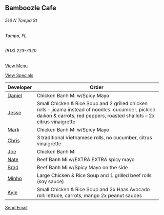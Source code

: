 ## Bamboozle Cafe
###### 516 N Tampa St
###### Tampa, FL
###### (813) 223-7320

[View Menu](http://bamboozlecafe.com/bamboozle-cafe-lunch-menu/)

[View Specials](http://bamboozlecafe.com/bamboozle-cafe-lunch-specials/)

Developer     | Order
--------------|---------------------
[Daniel](https://github.com/dtartaglia)           	| Chicken Banh Mi w/Spicy Mayo
[Jesse](https://github.com/jessecurry)              | Small Chicken & Rice Soup and 2 grilled chicken rolls – jicama instead of noodles: cucumber, pickled daikon & carrots, red peppers, roasted shallots – 2x citrus vinaigrette
[Mark](http://github.com/mark-smithtb)              | Chicken Banh Mi w/Spicy Mayo
[Chris](https://github.com/stomp1128)               | 3 traditional Vietnamese rolls, no cucumber, citrus vinaigrette
[Joe](https://github.com/Montchat)                  | Chicken Banh Mi
[Nate](https://github.com/thunemn)                  | Beef Banh Mi w/EXTRA EXTRA spicy mayo
[Brad](https://github.com/bself)                    | Beef Banh Mi w/Spicy Mayo on the side
[Minho](https://github.com/minhochoi)               | Large Chicken & Rice Soup and 1 grilled beef rolls (soy sauce)
[Kyle](https://github.com/kjswartz)                 | Small Chicken & Rice Soup and 2x Haas Avocado roll: lettuce, carrots, mango 2x peanut sauces

<a href="mailto:info@bamboozlecafe.com?cc=bamboozlecafe@gmail.com&subject=11:30am%20Haneke%20Design%20Developer Lunch&body=https%3A%2F%2Fgithub.com%2Fhanekedesign%2Fdeveloper-lunch%2Fblob%2Fmaster%2Fbamboozle.md">Send Email</a>
